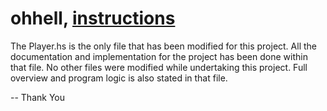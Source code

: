 # ohhell, [instructions](https://docs.google.com/document/d/11rwDMXodqlxAjYlOyWvYiwVKjMB7jzeUtDFrYnAkct8/edit?usp=sharing)

The Player.hs is the only file that has been modified for this project. 
All the documentation and implementation for the project has been done within that file.
No other files were modified while undertaking this project. 
Full overview and program logic is also stated in that file. 

-- Thank You
